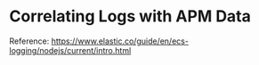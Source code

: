 # Correlating Logs with APM Data



Reference: https://www.elastic.co/guide/en/ecs-logging/nodejs/current/intro.html
